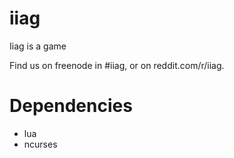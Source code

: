 iiag
====

Iiag is a game

Find us on freenode in #iiag, or on reddit.com/r/iiag.


Dependencies
============
 - lua
 - ncurses

